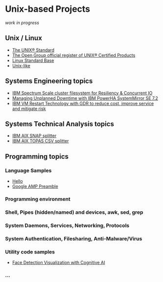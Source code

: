 # Unix-based Projects
<i>work in progress</i>

## Unix / Linux
* [The UNIX® Standard](https://www.opengroup.org/membership/forums/platform/unix)
* [The Open Group official register of UNIX&reg; Certified Products](https://www.opengroup.org/openbrand/register/)
* [Linux Standard Base](https://refspecs.linuxfoundation.org/lsb.shtml)
* [Unix-like](https://en.wikipedia.org/wiki/Unix-like)

## Systems Engineering topics
* [IBM Spectrum Scale cluster filesystem for Resiliency & Concurrent IO](https://www.ibm.com/developerworks/community/blogs/05e5b6f0-ad06-4c88-b231-c550178943de/entry/IBM_Spectrum_Scale_cluster)
* [Managing Unplanned Downtime with IBM PowerHA SystemMirror SE 7.2](https://www.ibm.com/developerworks/community/blogs/05e5b6f0-ad06-4c88-b231-c550178943de/entry/powerha-managing-unplanned-downtime)
* [IBM VM Restart Technology with GDR to reduce cost, improve service and mitigate risk](https://www.ibm.com/developerworks/community/blogs/05e5b6f0-ad06-4c88-b231-c550178943de/entry/IBM_VM_restart_technology_to_reduce_cost_improve_service_and_mitigate_risk)

## Systems Technical Analysis topics
* [IBM AIX SNAP splitter](https://github.com/realBjornRoden/snapaix)
* [IBM AIX TOPAS CSV splitter]()

## Programming topics
### Language Samples
* [Hello](https://realbjornroden.github.io/hello/)
* [Google AMP Preamble](https://github.com/realBjornRoden/AMP/blob/master/README.md)

### Programming environment
### Shell, Pipes (hidden/named) and devices, awk, sed, grep
### System Daemons, Services, Networking, Protocols
### System Authentication, Filesharing, Anti-Malware/Virus
### Utility code samples
* [Face Detection Visualization with Cognitive AI](https://github.com/realBjornRoden/cognition/blob/master/amp/)
### ...

